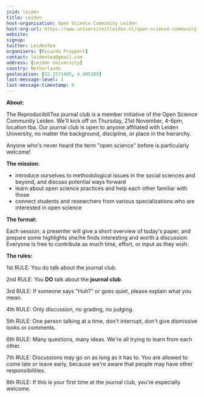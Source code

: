 ```yaml
---
jcid: leiden
title: Leiden
host-organisation: Open Science Community Leiden
host-org-url: https://www.universiteitleiden.nl/open-science-community-leiden
website: 
signup:
twitter: LeidenTea
organisers: [Ricarda Proppert]
contact: leidentea@gmail.com
address: [Leiden University]
country: Netherlands
geolocation: [52.1571485, 4.485209]
last-message-level: 1
last-message-timestamp: 0
---
```

**About:** 

The ReproducibiliTea journal club is a member initiative of the Open Science Community Leiden. We'll kick off on Thursday, 21st November, 4-6pm, location tba. Our journal club is open to anyone affiliated with Leiden University, no matter the background, discipline, or place in the hierarchy.

Anyone who's never heard the term "open science" before is particularly welcome!

**The mission:**

* introduce ourselves to methodological issues in the social sciences and beyond, and discuss potential ways forward
* learn about open science practices and help each other familiar with those
* connect students and researchers from various specializations who are interested in open science

**The format:**

Each session, a presenter will give a short overview of today's paper, and prepare some highlights she/he finds interesting and worth a discussion. Everyone is free to contribute as much time, effort, or input as they wish.

**The rules:**

1st RULE: You do talk about the journal club.

2nd RULE: You **DO** talk about the **journal club**.

3rd RULE: If someone says "Huh?" or goes quiet, please explain what you mean.

4th RULE: Only discussion, no grading, no judging.

5th RULE: One person talking at a time, don't interrupt, don't give dismissive looks or comments.

6th RULE: Many questions, many ideas. We're all trying to learn from each other.

7th RULE: Discussions may go on as long as it has to. You are allowed to come late or leave early, because we're aware that people may have other responsibilities.

8th RULE: If this is your first time at the journal club, you're especially welcome.
